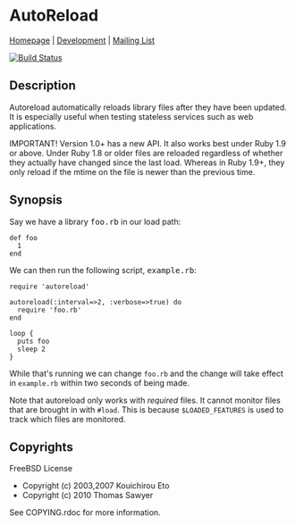 # AutoReload

[Homepage](http://rubyworks.github.com/autoreload) |
[Development](http://github.com/rubyworks/autoreload) |
[Mailing List](http://groups.google.com/group/rubyworks-mailinglist)

[![Build Status](https://secure.travis-ci.org/rubyworks/autoreload.png)](http://travis-ci.org/rubyworks/autoreload)


## Description

Autoreload automatically reloads library files after they
have been updated. It is especially useful when testing
stateless services such as web applications.

IMPORTANT! Version 1.0+ has a new API. It also works best
under Ruby 1.9 or above. Under Ruby 1.8 or older files are 
reloaded regardless of whether they actually have changed
since the last load. Whereas in Ruby 1.9+, they only reload
if the mtime on the file is newer than the previous time.


## Synopsis

Say we have a library <tt>foo.rb</tt> in our load path:

    def foo
      1
    end


We can then run the following script, <tt>example.rb</tt>:

    require 'autoreload'

    autoreload(:interval=>2, :verbose=>true) do
      require 'foo.rb'
    end

    loop {
      puts foo
      sleep 2
    }

While that's running we can change `foo.rb` and the change
will take effect in `example.rb` within two seconds of
being made.

Note that autoreload only works with _required_ files. It cannot
monitor files that are brought in with `#load`. This is because
`$LOADED_FEATURES` is used to track which files are monitored.


## Copyrights

FreeBSD License

* Copyright (c) 2003,2007 Kouichirou Eto
* Copyright (c) 2010 Thomas Sawyer

See COPYING.rdoc for more information.

